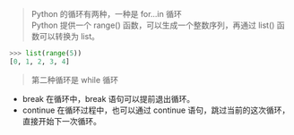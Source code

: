 > Python 的循环有两种，一种是 for...in 循环  
Python 提供一个 range() 函数，可以生成一个整数序列，再通过 list() 函数可以转换为
 list。
```python
>>> list(range(5))
[0, 1, 2, 3, 4]
```
> 第二种循环是 while 循环  
- break
在循环中，break 语句可以提前退出循环。  
- continue
在循环过程中，也可以通过 continue 语句，跳过当前的这次循环，直接开始下一次循环。  


